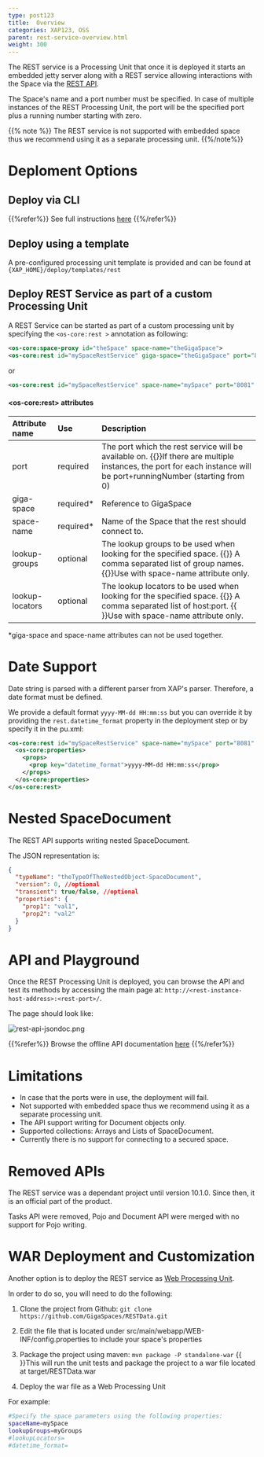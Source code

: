 ```yaml
---
type: post123
title:  Overview
categories: XAP123, OSS
parent: rest-service-overview.html
weight: 300
---
```


 

The REST service is a Processing Unit that once it is deployed it starts an embedded jetty server along with a REST service allowing interactions with the Space via the [REST API](./rest-service-api.html).

The Space's name and a port number must be specified. In case of multiple instances of the REST Processing Unit, the port will be the specified port plus a running number starting with zero.

{{% note %}}
The REST service is not supported with embedded space thus we recommend using it as a separate processing unit.
{{%/note%}}

# Deploment Options

## Deploy via CLI
{{%refer%}} 
See full instructions [here]({{%currentadmurl%}}/rest-deploy-command-line-interface.html) 
{{%/refer%}}

 

## Deploy using a template
A pre-configured processing unit template is provided and can be found at `{XAP_HOME}/deploy/templates/rest`

 

## Deploy REST Service as part of a custom Processing Unit
A REST Service can be started as part of a custom processing unit by specifying the `<os-core:rest >` annotation as following:


```xml
<os-core:space-proxy id="theSpace" space-name="theGigaSpace">
<os-core:rest id="mySpaceRestService" giga-space="theGigaSpace" port="8081" />
```

or


```xml
<os-core:rest id="mySpaceRestService" space-name="mySpace" port="8081" lookup-groups="myGroups" />
```


#### \<os-core:rest\> attributes


| Attribute name | Use | Description |
|:-----|:----------|:------|
| port | required | The port which the rest service will be available on. {{<wbr>}}If there are multiple instances, the port for each instance will be port+runningNumber (starting from 0) |
| giga-space | required* | Reference to GigaSpace |
| space-name |  required* | Name of the Space that the rest should connect to. |
| lookup-groups | optional | The lookup groups to be used when looking for the specified space. {{<wbr>}} A comma separated list of group names. {{<wbr>}}Use with space-name attribute only. |
| lookup-locators | optional | The lookup locators to be used when looking for the specified space. {{<wbr>}} A comma separated list of host:port. {{<wbr>}}Use with space-name attribute only. |

*giga-space and space-name attributes can not be used together.


# Date Support

Date string is parsed with a different parser from XAP's parser. Therefore, a date format must be defined.

We provide a default format `yyyy-MM-dd HH:mm:ss` but you can override it by providing the `rest.datetime_format` property in the deployment step or by specify it in the pu.xml:


```xml
<os-core:rest id="mySpaceRestService" space-name="mySpace" port="8081" lookup-groups="myGroups">
  <os-core:properties>
    <props>
      <prop key="datetime_format">yyyy-MM-dd HH:mm:ss</prop>
    </props>
  </os-core:properties>
</os-core:rest>
```

# Nested SpaceDocument

The REST API supports writing nested SpaceDocument.

The JSON representation is:

```json
{
  "typeName": "theTypeOfTheNestedObject-SpaceDocument",
  "version": 0, //optional
  "transient": true/false, //optional
  "properties": {
    "prop1": "val1",
    "prop2": "val2"
  }
}
```


# API and Playground

Once the REST Processing Unit is deployed, you can browse the API and test its methods by accessing the main page at: `http://<rest-instance-host-address>:<rest-port>/`.

The page should look like:

![rest-api-jsondoc.png](/attachment_files/rest-api-jsondoc.png)

{{%refer%}} Browse the offline API documentation [here](./rest-service-api.html) {{%/refer%}}

# Limitations

*   In case that the ports were in use, the deployment will fail.
*   Not supported with embedded space thus we recommend using it as a separate processing unit.
*   The API support writing for Document objects only.
*   Supported collections: Arrays and Lists of SpaceDocument.
*   Currently there is no support for connecting to a secured space.

# Removed APIs

The REST service was a dependant project until version 10.1.0.
Since then, it is an official part of the product.

Tasks API were removed, Pojo and Document API were merged with no support for Pojo writing.


# WAR Deployment and Customization

Another option is to deploy the REST service as [Web Processing Unit](./web-application-overview.html).

In order to do so, you will need to do the following:

1. Clone the project from Github: `git clone https://github.com/GigaSpaces/RESTData.git`

2. Edit the file that is located under src/main/webapp/WEB-INF/config.properties to include your space's properties

3. Package the project using maven: `mvn package -P standalone-war` {{<wbr>}}This will run the unit tests and package the project to a war file located at target/RESTData.war

4. Deploy the war file as a Web Processing Unit

For example:

```bash
#Specify the space parameters using the following properties:
spaceName=mySpace
lookupGroups=myGroups
#lookupLocators=
#datetime_format=
```
